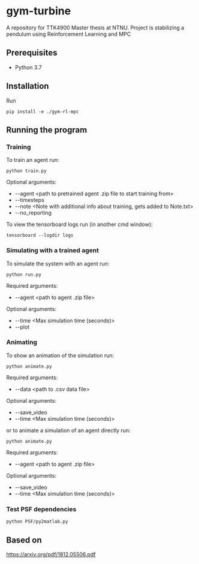 # gym-turbine
A repository for TTK4900 Master thesis at NTNU. Project is stabilizing a pendulum using Reinforcement Learning and MPC

## Prerequisites
 - Python 3.7

## Installation
Run
```
pip install -e ./gym-rl-mpc
```

## Running the program


### Training
To train an agent run:
```
python train.py
```
Optional arguments:
- --agent <path to pretrained agent .zip file to start training from>
- --timesteps <number of timesteps to train the agent>
- --note <Note with additional info about training, gets added to Note.txt>
- --no_reporting <Skip reporting>

To view the tensorboard logs run (in another cmd window):
```
tensorboard --logdir logs
```

### Simulating with a trained agent
To simulate the system with an agent run:
```
python run.py
```
Required arguments:
- --agent <path to agent .zip file>

Optional arguments:
- --time <Max simulation time (seconds)>
- --plot


### Animating
To show an animation of the simulation run:
```
python animate.py
```
Required arguments:
- --data <path to .csv data file>

Optional arguments:
- --save_video
- --time <Max simulation time (seconds)>

or to animate a simulation of an agent directly run:
```
python animate.py
```
Required arguments:
- --agent <path to agent .zip file>

Optional arguments:
- --save_video
- --time <Max simulation time (seconds)>

### Test PSF dependencies
```
python PSF/py2matlab.py
```


## Based on

https://arxiv.org/pdf/1812.05506.pdf
